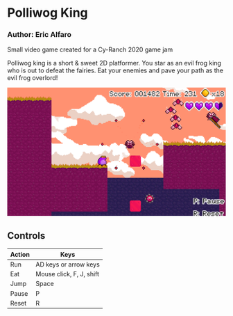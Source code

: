 # Polliwog King
### Author: Eric Alfaro
Small video game created for a Cy-Ranch 2020 game jam

Polliwog king is a short & sweet 2D platformer. You star as an evil frog king who is out to defeat the fairies. Eat your enemies and pave your path as the evil frog overlord!

![Polliwog King Screenshot](https://github.com/kiwijuice56/PolliwogKing/blob/master/img.PNG?raw=true)

## Controls

Action | Keys 
--|--
Run|AD keys or arrow keys
Eat|Mouse click, F, J, shift
Jump|Space
Pause|P
Reset|R

